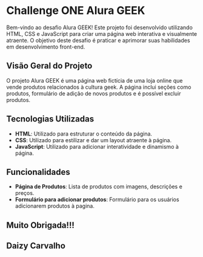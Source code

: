 # Challenge ONE Alura GEEK 

Bem-vindo ao desafio Alura GEEK! Este projeto foi desenvolvido utilizando HTML, CSS e JavaScript para criar uma página web interativa e visualmente atraente. O objetivo deste desafio é praticar e aprimorar suas habilidades em desenvolvimento front-end.

## Visão Geral do Projeto

O projeto Alura GEEK é uma página web fictícia de uma loja online que vende produtos relacionados à cultura geek. A página inclui seções como produtos, formulário de adição de novos produtos e é possível excluir produtos.

## Tecnologias Utilizadas

- **HTML**: Utilizado para estruturar o conteúdo da página.
- **CSS**: Utilizado para estilizar e dar um layout atraente à página.
- **JavaScript**: Utilizado para adicionar interatividade e dinamismo à página.

## Funcionalidades

- **Página de Produtos**: Lista de produtos com imagens, descrições e preços.
- **Formulário para adicionar produtos**: Formulário para os usuários adicionarem produtos à pagina.

## Muito Obrigada!!!
## Daizy Carvalho
